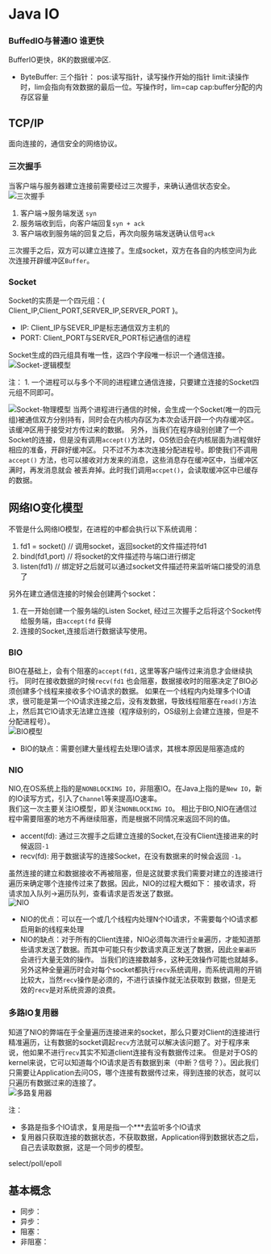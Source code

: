 # Java IO

### BuffedIO与普通IO 谁更快

BufferIO更快，8K的数据缓冲区.

- ByteBuffer:
  三个指针： pos:读写指针，读写操作开始的指针 limit:读操作时，lim会指向有效数据的最后一位。写操作时，lim=cap cap:buffer分配的内存区容量

## TCP/IP

面向连接的，通信安全的网络协议。

### 三次握手

当客户端与服务器建立连接前需要经过三次握手，来确认通信状态安全。
![三次握手](../../img/IO-TCP-IP-三次握手.PNG)

1. 客户端->服务端发送 `syn`
2. 服务端收到后，向客户端回复`syn + ack`
3. 客户端收到服务端的回复之后，再次向服务端发送确认信号`ack`

三次握手之后，双方可以建立连接了。生成socket，双方在各自的内核空间为此次连接开辟缓冲区`Buffer`。

### Socket

Socket的实质是一个四元组：{ Client_IP,Client_PORT,SERVER_IP,SERVER_PORT }。

- IP: Client_IP与SEVER_IP是标志通信双方主机的
- PORT: Client_PORT与SERVER_PORT标记通信的进程

Socket生成的四元组具有唯一性，这四个字段唯一标识一个通信连接。
![Socket-逻辑模型](../../img/IO-Socket-逻辑模型.PNG)

注： 1. 一个进程可以与多个不同的进程建立通信连接，只要建立连接的Socket四元组不同即可。

![Socket-物理模型](../../img/IO-Socket-物理模型.PNG)
当两个进程进行通信的时候，会生成一个Socket(唯一的四元组)被通信双方分别持有，同时会在内核内存区为本次会话开辟一个内存缓冲区。 该缓冲区用于接受对方传过来的数据。
另外，当我们在程序级别创建了一个Socket的连接，但是没有调用`accept()`方法时，OS依旧会在内核层面为进程做好相应的准备，开辟好缓冲区。 只不过不为本次连接分配进程号。即使我们不调用 `accept()`
方法，也可以接收对方发来的消息，这些消息存在缓冲区中，当缓冲区满时，再发消息就会 被丢弃掉。此时我们调用`accpet()`，会读取缓冲区中已缓存的数据。

## 网络IO变化模型

不管是什么网络IO模型，在进程的中都会执行以下系统调用：

1. fd1 = socket()  // 调用socket，返回socket的文件描述符fd1
2. bind(fd1,port)  // 将socket的文件描述符与端口进行绑定
3. listen(fd1)     // 绑定好之后就可以通过socket文件描述符来监听端口接受的消息了

另外在建立通信连接的时候会创建两个socket：

1. 在一开始创建一个服务端的Listen Socket, 经过三次握手之后将这个Socket传给服务端，由`accept(fd` 获得
2. 连接的Socket,连接后进行数据读写使用。

### BIO

BIO在基础上，会有个阻塞的`accept(fd1,` 这里等客户端传过来消息才会继续执行。 同时在接收数据的时候`recv(fd1` 也会阻塞，数据接收时的阻塞决定了BIO必须创建多个线程来接收多个IO请求的数据。
如果在一个线程内内处理多个IO请求，很可能是第一个IO请求连接之后，没有发数据，导致线程阻塞在`read()`方法上，然后其它IO请求无法建立连接（程序级别的，OS级别上会建立连接，但是不分配进程号）。  
![BIO模型](../../img/IO-BIO模型.PNG)

- BIO的缺点：需要创建大量线程去处理IO请求，其根本原因是阻塞造成的

### NIO

NIO,在OS系统上指的是`NONBLOCKING IO`，非阻塞IO。在Java上指的是`New IO`，新的IO读写方式，引入了`Channel`等来提高IO速率。  
我们这一次主要关注IO模型，即关注`NONBLOCKING IO`。 相比于BIO,NIO在通信过程中需要阻塞的地方不再继续阻塞，而是根据不同情况来返回不同的值。

- accent(fd): 通过三次握手之后建立连接的Socket,在没有Client连接进来的时候返回`-1`
- recv(fd): 用于数据读写的连接Socket，在没有数据来的时候会返回 `-1`。

虽然连接的建立和数据接收不再被阻塞，但是这就要求我们需要对建立的连接进行遍历来确定哪个连接传过来了数据。因此，NIO的过程大概如下：
接收请求，将请求加入队列->遍历队列，查看请求是否发送了数据。  
![NIO](../../img/IO-NIO模型.PNG)

- NIO的优点：可以在一个或几个线程内处理N个IO请求，不需要每个IO请求都启用新的线程来处理
- NIO的缺点：对于所有的Client连接，NIO必须每次进行`全量`遍历，才能知道那些请求发送了数据。而其中可能只有少数请求真正发送了数据，因此`全量遍历`会进行大量无效的操作。
  当我们的连接数越多，这种无效操作可能也就越多。另外这种全量遍历时会对每个socket都执行`recv`系统调用，而系统调用的开销比较大，当然`recv`操作是必须的，不进行该操作就无法获取到
  数据，但是无效的`recv`是对系统资源的浪费。

### 多路IO复用器

知道了NIO的弊端在于全量遍历连接进来的socket，那么只要对Client的连接进行精准遍历，让有数据的socket调起`recv`方法就可以解决该问题了。对于程序来说，他如果不进行`recv`其实不知道client连接有没有数据传过来。
但是对于OS的kernel来说，它可以知道每个IO请求是否有数据到来（中断？信号？）。因此我们只需要让Application去问OS，哪个连接有数据传过来，得到连接的状态，就可以只遍历有数据过来的连接了。  
![多路复用器](../../img/IO-多路IO复用模型.PNG)

注： 
- 多路是指多个IO请求，复用是指一个***去监听多个IO请求
- 复用器只获取连接的数据状态，不获取数据，Application得到数据状态之后，自己去读取数据，这是一个同步的模型。

select/poll/epoll
## 基本概念
- 同步：
- 异步：
- 阻塞：
- 非阻塞： 




